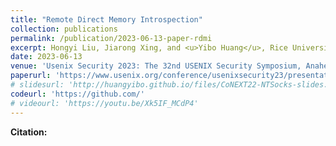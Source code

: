 ```yaml
---
title: "Remote Direct Memory Introspection"
collection: publications
permalink: /publication/2023-06-13-paper-rdmi
excerpt: Hongyi Liu, Jiarong Xing, and <u>Yibo Huang</u>, Rice University; Danyang Zhuo, Duke University; Srinivas Devadas, Massachusetts Institute of Technology; Ang Chen, Rice University.
date: 2023-06-13
venue: 'Usenix Security 2023: The 32nd USENIX Security Symposium, Anaheim, CA, USA, August 9–11'
paperurl: 'https://www.usenix.org/conference/usenixsecurity23/presentation/liu-hongyi'
# slidesurl: 'http://huangyibo.github.io/files/CoNEXT22-NTSocks-slides.pdf'
codeurl: 'https://github.com/'
# videourl: 'https://youtu.be/Xk5IF_MCdP4'
---
```


**Citation:**

```bib
```


 <!-- [Download paper here](http://huangyibo.github.io/files/ntsocks-conext-2022.pdf) -->
